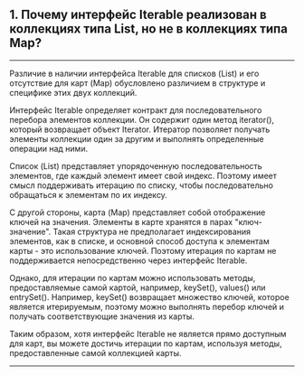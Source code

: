 ##  1. Почему интерфейс Iterable реализован в коллекциях типа List, но не в коллекциях типа Map?
---
Различие в наличии интерфейса Iterable для списков (List) и его отсутствие для карт (Map) обусловлено различием в структуре и специфике этих двух коллекций.

Интерфейс Iterable определяет контракт для последовательного перебора элементов коллекции. Он содержит один метод iterator(), который возвращает объект Iterator. Итератор позволяет получать элементы коллекции один за другим и выполнять определенные операции над ними.

Список (List) представляет упорядоченную последовательность элементов, где каждый элемент имеет свой индекс. Поэтому имеет смысл поддерживать итерацию по списку, чтобы последовательно обращаться к элементам по их индексу.

С другой стороны, карта (Map) представляет собой отображение ключей на значения. Элементы в карте хранятся в парах "ключ-значение". Такая структура не предполагает индексирования элементов, как в списке, и основной способ доступа к элементам карты - это использование ключей. Поэтому итерация по картам не поддерживается непосредственно через интерфейс Iterable.

Однако, для итерации по картам можно использовать методы, предоставляемые самой картой, например, keySet(), values() или entrySet(). Например, keySet() возвращает множество ключей, которое является итерируемым, поэтому можно выполнять перебор ключей и получать соответствующие значения из карты.

Таким образом, хотя интерфейс Iterable не является прямо доступным для карт, вы можете достичь итерации по картам, используя методы, предоставленные самой коллекцией карты.

---